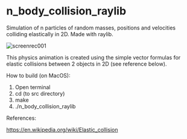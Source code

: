 # n_body_collision_raylib
Simulation of n particles of random masses, positions and velocities colliding elastically in 2D. Made with raylib.

![screenrec001](https://github.com/shubham-93/n_body_collision_raylib/assets/47306775/b833f7b8-8e43-4a13-82d6-eb7288d82013)

This physics animation is created using the simple vector formulas for elastic collisions between 2 objects in 2D (see reference below).

How to build (on MacOS):

1. Open terminal
2. cd (to src directory)
3. make
4. ./n_body_collision_raylib

References:

https://en.wikipedia.org/wiki/Elastic_collision
